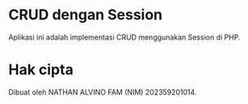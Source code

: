 # CRUD dengan Session

Aplikasi ini adalah implementasi CRUD menggunakan Session di PHP.

# Hak cipta

Dibuat oleh NATHAN ALVINO FAM (NIM) 202359201014.